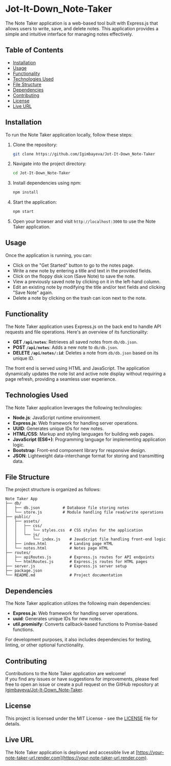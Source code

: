 # Jot-It-Down_Note-Taker

The Note Taker application is a web-based tool built with Express.js that allows users to write, save, and delete notes. This application provides a simple and intuitive interface for managing notes effectively.

## Table of Contents

- [Installation](#installation)
- [Usage](#usage)
- [Functionality](#functionality)
- [Technologies Used](#technologies-used)
- [File Structure](#file-structure)
- [Dependencies](#dependencies)
- [Contributing](#contributing)
- [License](#license)
- [Live URL](#live-url)

## Installation

To run the Note Taker application locally, follow these steps:

1. Clone the repository:

   ```bash
   git clone https://github.com/Igimbayeva/Jot-It-Down_Note-Taker
   ```

2. Navigate into the project directory:

   ```bash
   cd Jot-It-Down_Note-Taker
   ```

3. Install dependencies using npm:

   ```bash
   npm install
   ```

4. Start the application:

   ```bash
   npm start
   ```

5. Open your browser and visit `http://localhost:3000` to use the Note Taker application.

## Usage

Once the application is running, you can:

- Click on the "Get Started" button to go to the notes page.
- Write a new note by entering a title and text in the provided fields.
- Click on the floppy disk icon (Save Note) to save the note.
- View a previously saved note by clicking on it in the left-hand column.
- Edit an existing note by modifying the title and/or text fields and clicking "Save Note" again.
- Delete a note by clicking on the trash can icon next to the note.

## Functionality

The Note Taker application uses Express.js on the back end to handle API requests and file operations. Here's an overview of its functionality:

- **GET `/api/notes`**: Retrieves all saved notes from `db/db.json`.
- **POST `/api/notes`**: Adds a new note to `db/db.json`.
- **DELETE `/api/notes/:id`**: Deletes a note from `db/db.json` based on its unique ID.

The front end is served using HTML and JavaScript. The application dynamically updates the note list and active note display without requiring a page refresh, providing a seamless user experience.

## Technologies Used

The Note Taker application leverages the following technologies:

- **Node.js**: JavaScript runtime environment.
- **Express.js**: Web framework for handling server operations.
- **UUID**: Generates unique IDs for new notes.
- **HTML/CSS**: Markup and styling languages for building web pages.
- **JavaScript (ES6+)**: Programming language for implementing application logic.
- **Bootstrap**: Front-end component library for responsive design.
- **JSON**: Lightweight data-interchange format for storing and transmitting data.

## File Structure

The project structure is organized as follows:

```
Note Taker App
├── db/
│   ├── db.json          # Database file storing notes
│   └── store.js         # Module handling file read/write operations
├── public/
│   ├── assets/
│   │   ├── css/
│   │   │   └── styles.css  # CSS styles for the application
│   │   └── js/
│   │       └── index.js    # JavaScript file handling front-end logic
│   ├── index.html          # Landing page HTML
│   └── notes.html          # Notes page HTML
├── routes/
│   ├── apiRoutes.js        # Express.js routes for API endpoints
│   └── htmlRoutes.js       # Express.js routes for HTML pages
├── server.js               # Express.js server setup
├── package.json
└── README.md               # Project documentation
```

## Dependencies

The Note Taker application utilizes the following main dependencies:

- **Express.js**: Web framework for handling server operations.
- **uuid**: Generates unique IDs for new notes.
- **util.promisify**: Converts callback-based functions to Promise-based functions.

For development purposes, it also includes dependencies for testing, linting, or other optional functionality.

## Contributing

Contributions to the Note Taker application are welcome!<br> 
If you find any issues or have suggestions for improvements, please feel free to open an issue or create a pull request on the GitHub repository at [Igimbayeva/Jot-It-Down_Note-Taker](https://github.com/Igimbayeva/Jot-It-Down_Note-Taker).

## License

This project is licensed under the MIT License - see the [LICENSE](LICENSE) file for details.

## Live URL

The Note Taker application is deployed and accessible live at [https://your-note-taker-url.render.com](https://your-note-taker-url.render.com).

